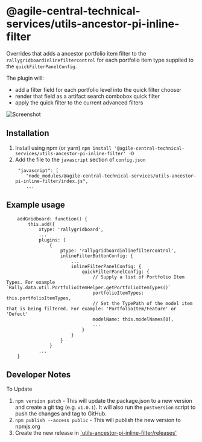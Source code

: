 # @agile-central-technical-services/utils-ancestor-pi-inline-filter

Overrides that adds a ancestor portfolio item filter to the `rallygridboardinlinefiltercontrol`
for each portfolio item type supplied to the `quickFilterPanelConfig`.

The plugin will:
* add a filter field for each portfolio level into the quick filter chooser
* render that field as a artifact search combobox quick filter
* apply the quick filter to the current advanced filters

![Screenshot](https://github.com/RallyTechServices/utils-ancestor-pi-inline-filter/raw/master/screenshot.png)

## Installation
1. Install using npm (or yarn) `npm install '@agile-central-technical-services/utils-ancestor-pi-inline-filter' -D`
2. Add the file to the `javascript` section of `config.json`
    ```
     "javascript": [
        "node_modules/@agile-central-technical-services/utils-ancestor-pi-inline-filter/index.js",
        ...
    ```
## Example usage

```
    addGridboard: function() {
        this.add({
            xtype: 'rallygridboard',
            ...
            plugins: [
                {
                    ptype: 'rallygridboardinlinefiltercontrol',
                    inlineFilterButtonConfig: {
                        ...
                        inlineFilterPanelConfig: {
                            quickFilterPanelConfig: {
                                // Supply a list of Portfolio Item Types. For example `Rally.data.util.PortfolioItemHelper.getPortfolioItemTypes()`
                                portfolioItemTypes: this.portfolioItemTypes,
                                // Set the TypePath of the model item that is being filtered. For example: 'PortfolioItem/Feature' or 'Defect'
                                modelName: this.modelNames[0],
                                ...
                            }
                        }
                    }
                }
            ...
    }
```

## Developer Notes
To Update
1. `npm version patch` - This will update the package.json to a new version and create a git tag (e.g. `v1.0.1`). It will also run the `postversion` script
to push the changes and tag to GitHub.
2. `npm publish --access public` - This will publish the new version to npmjs.org
3. Create the new release in [`utils-ancestor-pi-inline-filter/releases'](https://github.com/RallyTechServices/utils-ancestor-pi-inline-filter/releases)


